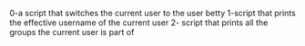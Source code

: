  0-a script that switches the current user to the user betty
1-script that prints the effective username of the current user
2- script that prints all the groups the current user is part of
